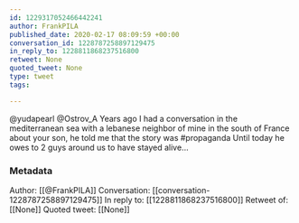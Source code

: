 ```yaml
---
id: 1229317052466442241
author: FrankPILA
published_date: 2020-02-17 08:09:59 +00:00
conversation_id: 1228787258897129475
in_reply_to: 1228811868237516800
retweet: None
quoted_tweet: None
type: tweet
tags:

---
```


@yudapearl @Ostrov_A Years ago I had a conversation in the mediterranean sea with a lebanese neighbor of mine in the south of France about your son, he told me that the story was #propaganda Until today he owes to 2 guys around us to have stayed alive...

### Metadata

Author: [[@FrankPILA]]
Conversation: [[conversation-1228787258897129475]]
In reply to: [[1228811868237516800]]
Retweet of: [[None]]
Quoted tweet: [[None]]
